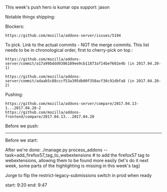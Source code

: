 This week's push hero is kumar
ops support: jason

Notable things shipping:



Blockers:

    https://github.com/mozilla/addons-server/issues/5194


To pick.  Link to the actual commits - NOT the merge commits.  This list needs
to be in chronological order, first to cherry-pick on top.:

    https://github.com/mozilla/addons-server/commit/a17a99bddd9386189ee9cb11873af14bef602e4b (in 2017.04.20-1)

    https://github.com/mozilla/addons-server/commit/adaab5c88cccf53a395db00f350acf36c91dbfa8 (in 2017.04.20-2)



Pushing:

    https://github.com/mozilla/addons-server/compare/2017.04.13-1...2017.04.20-2
    https://github.com/mozilla/addons-frontend/compare/2017.04.13...2017.04.20


Before we push:

-------------------------------------------------------------------------------
Before we start:


After we're done:
    ./manage.py process_addons --task=add_firefox57_tag_to_webextensions  # to add the firefox57 tag to webextensions, allowing them to be found more easily (let's do it next week, some parts of the highlighting is missing in this week's tag)

Jorge to flip the restrict-legacy-submissions switch in prod when ready

start: 9:20
end: 9:47
